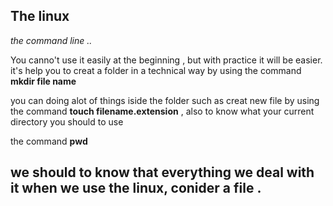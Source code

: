 ## The linux 

*the command line ..*

You canno't use it easily at the beginning , but with practice it will be easier. it's help you to creat a folder in a technical way by using the command **mkdir file name**

you can doing alot of things iside the folder such as creat new file by using the command **touch filename.extension** , also to know what your current directory you should to use 

the command **pwd**

## we should to know that everything we deal with it when we use the linux, conider a file  .
